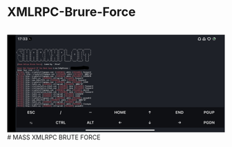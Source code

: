 # XMLRPC-Brure-Force
<br>
<img src="https://raw.githubusercontent.com/InMyMine7/XMLRPC-Brure-Force/main/xml.jpg"

<br>
# MASS XMLRPC BRUTE FORCE
